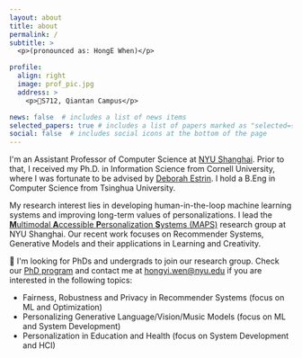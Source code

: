 ```yaml
---
layout: about
title: about
permalink: /
subtitle: >
  <p>(pronounced as: HongE When)</p>

profile:
  align: right
  image: prof_pic.jpg
  address: >
    <p>🏢S712, Qiantan Campus</p>

news: false  # includes a list of news items
selected_papers: true # includes a list of papers marked as "selected={true}"
social: false  # includes social icons at the bottom of the page
---
```


I'm an Assistant Professor of Computer Science at [NYU Shanghai](https://shanghai.nyu.edu/). Prior to that, I received my Ph.D. in Information Science from Cornell University, where I was fortunate to be advised by [Deborah Estrin](https://destrin.tech.cornell.edu/). I hold a B.Eng in Computer Science from Tsinghua University. 

My research interest lies in developing human-in-the-loop machine learning systems and improving long-term values of personalizations. I lead the [<b>M</b>ultimodal <b>A</b>ccessible <b>P</b>ersonalization <b>S</b>ystems (MAPS)](/MAPS-research) research group at NYU Shanghai. Our recent work focuses on Recommender Systems, Generative Models and their applications in Learning and Creativity. 

📢 I'm looking for PhDs and undergrads to join our research group. Check our [PhD program](https://shanghai.nyu.edu/academics/graduate/computer-science-phd-program) and contact me at <u>hongyi.wen@nyu.edu</u> if you are interested in the following topics:
- Fairness, Robustness and Privacy in Recommender Systems (focus on ML and Optimization)
- Personalizing Generative Language/Vision/Music Models (focus on ML and System Development)
- Personalization in Education and Health (focus on System Development and HCI)
